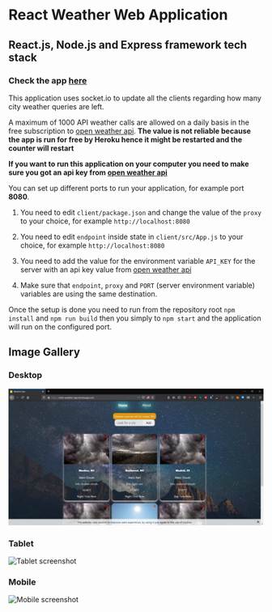 # React Weather Web Application

## React.js, Node.js and Express framework tech stack

### Check the app [here](https://cities-weather-app.herokuapp.com/)

This application uses socket.io to update all the clients regarding how many city weather queries are left.

A maximum of 1000 API weather calls are allowed on a daily basis in the free subscription to  [open weather api](https://openweathermap.org/). **The value is not reliable because the app is run for free by Heroku hence it might be restarted and the counter will restart**

**If you want to run this application on your computer you need to make sure you got an api key from [open weather api](https://openweathermap.org/)**

You can set up different ports to run your application, for example port **8080**.

1. You need to edit `client/package.json` and change the value of the `proxy` to your choice, for example `http://localhost:8080`

2. You need to edit `endpoint` inside state in `client/src/App.js` to your choice, for example `http://localhost:8080`

3. You need to add the value for the environment variable `API_KEY` for the server with an api key value from [open weather api](https://openweathermap.org/)

4. Make sure that `endpoint`, `proxy` and `PORT` (server environment variable) variables are using the same destination.

Once the setup is done you need to run from the repository root `npm install` and `npm run build` then you simply to `npm start` and the application will run on the configured port.

## Image Gallery

### Desktop

![Desktop screenshot](https://github.com/mdLn1/ReactWeatherApp/blob/master/assets/desktop.png "web app desktop view")

### Tablet

![Tablet screenshot](https://raw.githubusercontent.com/mdLn1/ReactWeatherApp/blob/master/assets/tablet.png "web app tablet view")

### Mobile

![Mobile screenshot](https://raw.githubusercontent.com/mdLn1/ReactWeatherApp/blob/master/assets/mobile.png "web app mobile view")
